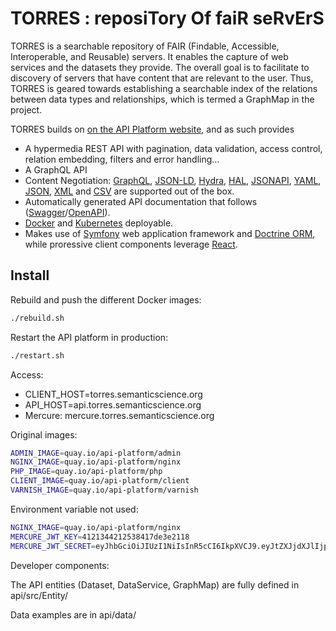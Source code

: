 # TORRES : reposiTory Of faiR seRvErS

TORRES is a searchable repository of FAIR (Findable, Accessible, Interoperable, and Reusable) servers. It enables the capture of web services and the datasets they provide. The overall goal is to facilitate to discovery of servers that have content that are relevant to the user. Thus, TORRES is geared towards establishing a searchable index of the relations between data types and relationships, which is termed a GraphMap in the project. 

TORRES builds on [on the API Platform website](https://api-platform.com), and as such provides
* A hypermedia REST API with pagination, data validation, access control, relation embedding, filters and error handling...
* A GraphQL API
* Content Negotiation: [GraphQL](https://graphql.org), [JSON-LD](https://json-ld.org), [Hydra](https://hydra-cg.com),
  [HAL](https://github.com/mikekelly/hal_specification/blob/master/hal_specification.md), [JSONAPI](https://jsonapi.org/), [YAML](https://yaml.org/), [JSON](https://www.json.org/), [XML](https://www.w3.org/XML/) and [CSV](https://www.ietf.org/rfc/rfc4180.txt) are supported out of the box.
* Automatically generated API documentation that follows ([Swagger](https://swagger.io/)/[OpenAPI](https://www.openapis.org/)).
* [Docker](https://api-platform.com/docs/distribution) and [Kubernetes](https://api-platform.com/docs/deployment/kubernetes) deployable.
* Makes use of [Symfony](https://symfony.com) web application framework and [Doctrine ORM](https://www.doctrine-project.org/projects/orm.html), while proressive client components leverage [React](https://reactjs.org/).


## Install

Rebuild and push the different Docker images:

```bash
./rebuild.sh
```

Restart the API platform in production:

```bash
./restart.sh
```

Access:

* CLIENT_HOST=torres.semanticscience.org
* API_HOST=api.torres.semanticscience.org
* Mercure: mercure.torres.semanticscience.org

Original images:

```bash
ADMIN_IMAGE=quay.io/api-platform/admin
NGINX_IMAGE=quay.io/api-platform/nginx
PHP_IMAGE=quay.io/api-platform/php
CLIENT_IMAGE=quay.io/api-platform/client
VARNISH_IMAGE=quay.io/api-platform/varnish
```

Environment variable not used:

```bash
NGINX_IMAGE=quay.io/api-platform/nginx
MERCURE_JWT_KEY=4121344212538417de3e2118
MERCURE_JWT_SECRET=eyJhbGciOiJIUzI1NiIsInR5cCI6IkpXVCJ9.eyJtZXJjdXJlIjp7InN1YnNjcmliZSI6WyJmb28iLCJiYXIiXSwicHVibGlzaCI6WyJmb28iXX19.B0MuTRMPLrut4Nt3wxVvLtfWB_y189VEpWMlSmIQABQ
```

Developer components:

The API entities (Dataset, DataService, GraphMap) are fully defined in api/src/Entity/

Data examples are in api/data/






